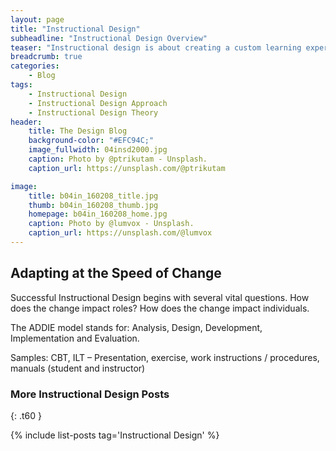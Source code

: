```yaml
---
layout: page
title: "Instructional Design"
subheadline: "Instructional Design Overview"
teaser: "Instructional design is about creating a custom learning experience for the learner."
breadcrumb: true
categories:
    - Blog
tags:
    - Instructional Design
    - Instructional Design Approach
    - Instructional Design Theory
header:
    title: The Design Blog
    background-color: "#EFC94C;"
    image_fullwidth: 04insd2000.jpg
    caption: Photo by @ptrikutam - Unsplash.
    caption_url: https://unsplash.com/@ptrikutam

image:
    title: b04in_160208_title.jpg
    thumb: b04in_160208_thumb.jpg
    homepage: b04in_160208_home.jpg
    caption: Photo by @lumvox - Unsplash.
    caption_url: https://unsplash.com/@lumvox
---
```

<!--more-->

## Adapting at the Speed of Change
Successful Instructional Design begins with several vital questions. How does the change impact roles? How does the change impact individuals.

The ADDIE model stands for: Analysis, Design, Development, Implementation and Evaluation.

Samples: CBT, ILT – Presentation, exercise, work instructions / procedures, manuals (student and instructor)




### More Instructional Design Posts
{: .t60 }

{% include list-posts tag='Instructional Design' %}
